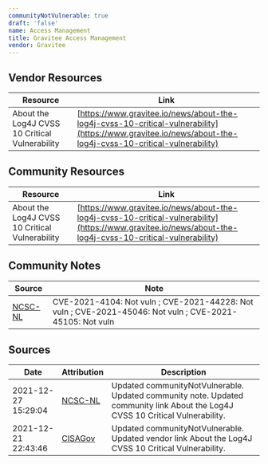 ```yaml
---
communityNotVulnerable: true
draft: 'false'
name: Access Management
title: Gravitee Access Management
vendor: Gravitee
---
```


## Vendor Resources
| Resource | Link |
| --- | --- |
| About the Log4J CVSS 10 Critical Vulnerability | [https://www.gravitee.io/news/about-the-log4j-cvss-10-critical-vulnerability](https://www.gravitee.io/news/about-the-log4j-cvss-10-critical-vulnerability) |

## Community Resources
| Resource | Link |
| --- | --- |
| About the Log4J CVSS 10 Critical Vulnerability | [https://www.gravitee.io/news/about-the-log4j-cvss-10-critical-vulnerability](https://www.gravitee.io/news/about-the-log4j-cvss-10-critical-vulnerability) |

## Community Notes
| Source | Note |
| --- | --- |
| [NCSC-NL](https://github.com/NCSC-NL/log4shell/blob/main/software/README.md) | CVE-2021-4104: Not vuln ; CVE-2021-44228: Not vuln ; CVE-2021-45046: Not vuln ; CVE-2021-45105: Not vuln </ul> |

## Sources
| Date | Attribution | Description |
| --- | --- | --- |
| 2021-12-27 15:29:04 | [NCSC-NL](https://github.com/NCSC-NL/log4shell/blob/main/software/README.md) | Updated communityNotVulnerable. Updated community note. Updated community link About the Log4J CVSS 10 Critical Vulnerability.  |
| 2021-12-21 22:43:46 | [CISAGov](https://raw.githubusercontent.com/cisagov/log4j-affected-db/develop/README.md) | Updated communityNotVulnerable. Updated vendor link About the Log4J CVSS 10 Critical Vulnerability.  |
